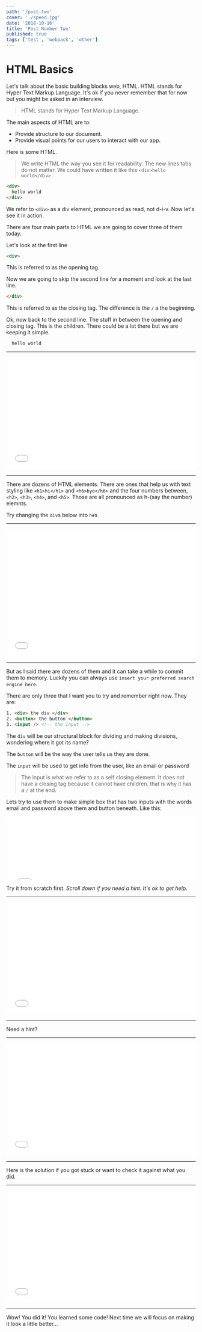 ```yaml
---
path: '/post-two'
cover: './speed.jpg'
date: '2018-10-16'
title: 'Post Number Two'
published: true
tags: ['test', 'webpack', 'other']
---
```


# HTML Basics

Let's talk about the basic building blocks web, HTML. HTML stands for Hyper Text Markup Language. It's ok if you never remember that for now but you might be asked in an interview.

> HTML stands for Hyper Text Markup Language.

The main aspects of HTML are to:
* Provide structure to our document. 
* Provide visual points for our users to interact with our app.

Here is some HTML.

> We write HTML the way you see it for readability. The new lines tabs do not matter. We could have written it like this `<div>hello world</div>`

```html
<div>
  hello world
</div>
```

We refer to `<div>` as a div element, pronounced as read, not d-i-v. Now let's see it in action.

There are four main parts to HTML we are going to cover three of them today.

Let's look at the first line

```html
<div>
```
This is referred to as the opening tag.

Now we are going to skip the second line for a moment and look at the last line.
```html
</div>
```
This is referred to as the closing tag. The difference is the `/` a the beginning.

Ok, now back to the second line. The stuff in between the opening and closing tag.
This is the children. There could be a lot there but we are keeping it simple.
```html
  hello world
```
---

<iframe height="300" style="width: 100%;" scrolling="no" title="Divs Help Divide Stuff" src="//codepen.io/bcbrian-the-typescripter/embed/preview/WBaojj/?height=300&theme-id=36976&default-tab=html,result&editable=true" frameborder="no" allowtransparency="true" allowfullscreen="true">
  See the Pen <a href='https://codepen.io/bcbrian-the-typescripter/pen/WBaojj/'>Divs Help Divide Stuff</a> by Brian Bartholomew
  (<a href='https://codepen.io/bcbrian-the-typescripter'>@bcbrian-the-typescripter</a>) on <a href='https://codepen.io'>CodePen</a>.
</iframe>

---

There are dozens of HTML elements. There are ones that help us with text styling like `<h1>hi</h1>` and `<h6>bye</h6>` and the four numbers between, `<h2>`, `<h3>`, `<h4>`, and `<h5>`. Those are all pronounced as h-(say the number) elemnts.

Try changing the `div`s below into `h#`s

---

<iframe height="341" style="width: 100%;" scrolling="no" title="Lets Try Some h1-h6" src="//codepen.io/bcbrian-the-typescripter/embed/preview/LogbLv/?height=341&theme-id=36976&default-tab=html,result&editable=true" frameborder="no" allowtransparency="true" allowfullscreen="true">
  See the Pen <a href='https://codepen.io/bcbrian-the-typescripter/pen/LogbLv/'>Lets Try Some h1-h6</a> by Brian Bartholomew
  (<a href='https://codepen.io/bcbrian-the-typescripter'>@bcbrian-the-typescripter</a>) on <a href='https://codepen.io'>CodePen</a>.
</iframe>

---

But as I said there are dozens of them and it can take a while to commit them to memory. Luckily you can always use `insert your preferred search engine here`.

There are only three that I want you to try and remember right now. They are:
```html
1. <div> the div </div>
2. <button> the button </button>
3. <input /> <!-- the input -->
```

The `div` will be our structural block for dividing and making divisions, wondering where it got its name?

The `button` will be the way the user tells us they are done.

The `input` will be used to get info from the user, like an email or password

> The input is what we refer to as a self closing element. It does not have a closing tag because it cannot have children. that is why it has a `/` at the end.

Lets try to use them to make simple box that has two inputs with the words email and password above them and button beneath. Like this:

<iframe height="168" style="width: 100%;" scrolling="no" title="A Simple Sign Up Form" src="//codepen.io/bcbrian-the-typescripter/embed/KLGNQZ/?height=168&theme-id=37001&default-tab=result" frameborder="no" allowtransparency="true" allowfullscreen="true">
  See the Pen <a href='https://codepen.io/bcbrian-the-typescripter/pen/KLGNQZ/'>A Simple Sign Up Form</a> by Brian Bartholomew
  (<a href='https://codepen.io/bcbrian-the-typescripter'>@bcbrian-the-typescripter</a>) on <a href='https://codepen.io'>CodePen</a>.
</iframe>

Try it from scratch first. _Scroll down if you need a hint. It's ok to get help._

---

<iframe height="300" style="width: 100%;" scrolling="no" title="Blank HTML" src="//codepen.io/bcbrian-the-typescripter/embed/preview/gJBLLa/?height=300&theme-id=36976&default-tab=html,result&editable=true" frameborder="no" allowtransparency="true" allowfullscreen="true">
  See the Pen <a href='https://codepen.io/bcbrian-the-typescripter/pen/gJBLLa/'>Blank HTML</a> by Brian Bartholomew
  (<a href='https://codepen.io/bcbrian-the-typescripter'>@bcbrian-the-typescripter</a>) on <a href='https://codepen.io'>CodePen</a>.
</iframe>

---

Need a hint?

---

<iframe height="300" style="width: 100%;" scrolling="no" title="A Simple Sign Up Form Head Start" src="//codepen.io/bcbrian-the-typescripter/embed/preview/bymgEL/?height=300&theme-id=36976&default-tab=html,result&editable=true" frameborder="no" allowtransparency="true" allowfullscreen="true">
  See the Pen <a href='https://codepen.io/bcbrian-the-typescripter/pen/bymgEL/'>A Simple Sign Up Form Head Start</a> by Brian Bartholomew
  (<a href='https://codepen.io/bcbrian-the-typescripter'>@bcbrian-the-typescripter</a>) on <a href='https://codepen.io'>CodePen</a>.
</iframe>

---

Here is the solution if you got stuck or want to check it against what you did.

---

<iframe height="300" style="width: 100%;" scrolling="no" title="A Simple Sign Up Form" src="//codepen.io/bcbrian-the-typescripter/embed/preview/KLGNQZ/?height=300&theme-id=36976&default-tab=html,result&editable=true" frameborder="no" allowtransparency="true" allowfullscreen="true">
  See the Pen <a href='https://codepen.io/bcbrian-the-typescripter/pen/KLGNQZ/'>A Simple Sign Up Form</a> by Brian Bartholomew
  (<a href='https://codepen.io/bcbrian-the-typescripter'>@bcbrian-the-typescripter</a>) on <a href='https://codepen.io'>CodePen</a>.
</iframe>

---

Wow! You did it! You learned some code! 
Next time we will focus on making it look a little better...
